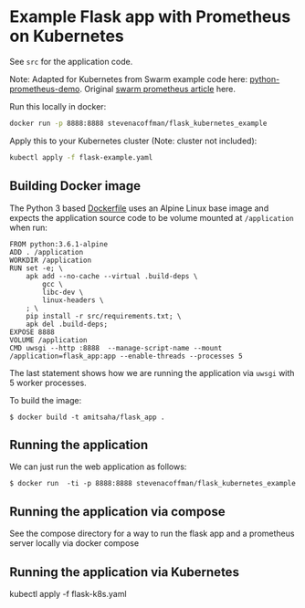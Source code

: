 # Example Flask app with Prometheus on Kubernetes

See ``src`` for the application code.

Note: Adapted for Kubernetes from Swarm example code here: [python-prometheus-demo](https://github.com/amitsaha/python-prometheus-demo/). Original [swarm prometheus article](https://blog.codeship.com/monitoring-your-synchronous-python-web-applications-using-prometheus/?utm_content=58060028&utm_medium=social&utm_source=twitter) here.

Run this locally in docker:
```bash
docker run -p 8888:8888 stevenacoffman/flask_kubernetes_example
```

Apply this to your Kubernetes cluster (Note: cluster not included):
```bash
kubectl apply -f flask-example.yaml
```

## Building Docker image

The Python 3 based [Dockerfile](Dockerfile) uses an Alpine Linux base image
and expects the application source code to be volume mounted at `/application`
when run:

```
FROM python:3.6.1-alpine
ADD . /application
WORKDIR /application
RUN set -e; \
	apk add --no-cache --virtual .build-deps \
		gcc \
		libc-dev \
		linux-headers \
	; \
	pip install -r src/requirements.txt; \
	apk del .build-deps;
EXPOSE 8888
VOLUME /application
CMD uwsgi --http :8888  --manage-script-name --mount /application=flask_app:app --enable-threads --processes 5
```

The last statement shows how we are running the application via `uwsgi` with 5
worker processes.

To build the image:

```
$ docker build -t amitsaha/flask_app .
```

## Running the application

We can just run the web application as follows:

```
$ docker run  -ti -p 8888:8888 stevenacoffman/flask_kubernetes_example
```

## Running the application via compose

See the compose directory for a way to run the flask app and a prometheus server locally via docker compose

## Running the application via Kubernetes

kubectl apply -f flask-k8s.yaml
